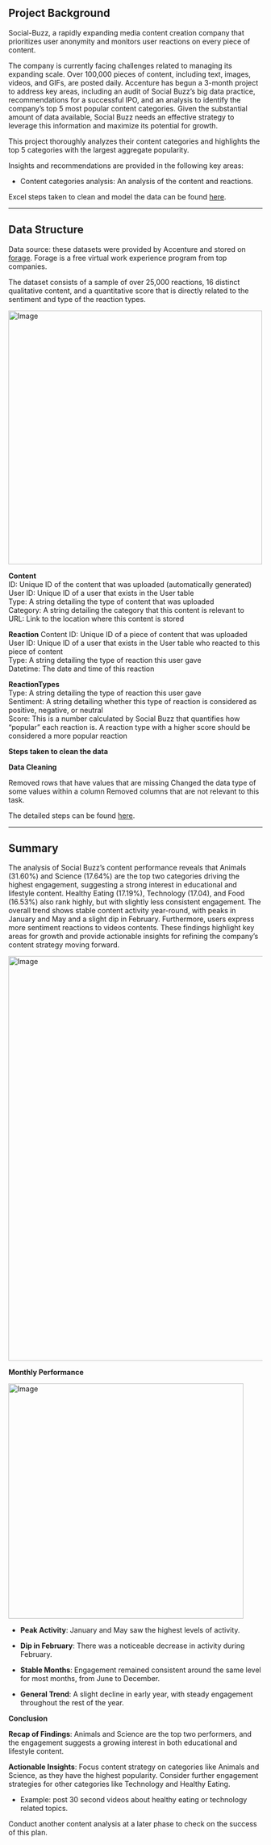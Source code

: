 <h2>Project Background</h2>

Social-Buzz, a rapidly expanding media content creation company that prioritizes user anonymity and monitors user reactions on every piece of content. 

The company is currently facing challenges related to managing its expanding scale. Over 100,000 pieces of content, including text, images, videos, and GIFs, are posted daily. Accenture has begun a 3-month project to address key areas, including an audit of Social Buzz’s big data practice, recommendations for a successful IPO, and an analysis to identify the company’s top 5 most popular content categories. Given the substantial amount of data available, Social Buzz needs an effective strategy to leverage this information and maximize its potential for growth.

This project thoroughly analyzes their content categories and highlights the top 5 categories with the largest aggregate popularity.




Insights and recommendations are provided in the following key areas:

+ Content categories analysis: An analysis of the content and reactions.


Excel steps taken to clean and model the data can be found [here](https://drive.google.com/file/d/1AbKj5FTOz8UP8oWLwmpT2g3_Ay_5GNX1/view?usp=sharing).

----

<h2>Data Structure</h2> 

Data source: these datasets were provided by Accenture and stored on [forage](https://www.theforage.com/dashboard). Forage is a free virtual work experience program from top companies.

The dataset consists of a sample of over 25,000 reactions, 16 distinct qualitative content, and a quantitative score that is directly related to the sentiment and type of the reaction types.

<img width="503" alt="Image" src="https://github.com/user-attachments/assets/8a0bac18-4e46-4818-8b31-6d19d438da67" />

**Content**<br/>
ID: Unique ID of the content that was uploaded (automatically generated) <br/>
User ID: Unique ID of a user that exists in the User table<br/>
Type: A string detailing the type of content that was uploaded<br/>
Category: A string detailing the category that this content is relevant to<br/>
URL: Link to the location where this content is stored

**Reaction**
Content ID: Unique ID of a piece of content that was uploaded<br/>
User ID: Unique ID of a user that exists in the User table who reacted to this piece of content<br/>
Type: A string detailing the type of reaction this user gave<br/>
Datetime: The date and time of this reaction

**ReactionTypes**<br/>
Type: A string detailing the type of reaction this user gave<br/>
Sentiment: A string detailing whether this type of reaction is considered as positive, negative, or neutral<br/>
Score: This is a number calculated by Social Buzz that quantifies how “popular” each reaction is. A reaction type with a higher score should be considered a more popular reaction


**Steps taken to clean the data**

**Data Cleaning**

Removed rows that have values that are missing
Changed the data type of some values within a column
Removed columns that are not relevant to this task.

The detailed steps can be found [here](https://drive.google.com/file/d/1AbKj5FTOz8UP8oWLwmpT2g3_Ay_5GNX1/view?usp=sharing).

---
<h2>Summary</h2> 

The analysis of Social Buzz’s content performance reveals that Animals (31.60%) and Science (17.64%) are the top two categories driving the highest engagement, suggesting a strong interest in educational and lifestyle content. Healthy Eating (17.19%), Technology (17.04), and Food (16.53%) also rank highly, but with slightly less consistent engagement. The overall trend shows stable content activity year-round, with peaks in January and May and a slight dip in February. Furthermore, users express more sentiment reactions to videos contents. These findings highlight key areas for growth and provide actionable insights for refining the company’s content strategy moving forward.

<img width="802" alt="Image" src="https://github.com/user-attachments/assets/0f198f8c-7026-4fe9-8ba7-2bf0d8f641bc" />
<br />




**Monthly Performance**


<img width="466" alt="Image" src="https://github.com/user-attachments/assets/a56ac5b5-bdd5-428d-be5f-ed848e3e227a" />


+ **Peak Activity**: January and May saw the highest levels of activity.

+ **Dip in February**: There was a noticeable decrease in activity during February.

+ **Stable Months**: Engagement remained consistent around the same level for most months, from June to December.

+ **General Trend**: A slight decline in early year, with steady engagement throughout the rest of the year.


**Conclusion**

**Recap of Findings**:
Animals and Science are the top two performers, and the engagement suggests a growing interest in both educational and lifestyle content.

**Actionable Insights**:
Focus content strategy on categories like Animals and Science, as they have the highest popularity.
Consider further engagement strategies for other categories like Technology and Healthy Eating.<br/>
+ Example: post 30 second videos about healthy eating or technology related topics.<br/>

Conduct another content analysis at a later phase to check on the success of this plan.



